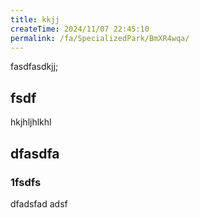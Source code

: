 ```yaml
---
title: kkjj
createTime: 2024/11/07 22:45:10
permalink: /fa/SpecializedPark/BmXR4wqa/
---
```


fasdfasdkjj;


## fsdf 


hkjhljhlkhl


## dfasdfa 

### 1fsdfs

dfadsfad adsf